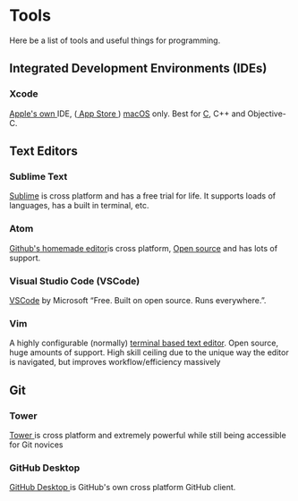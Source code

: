 # Tools

Here be a list of tools and useful things for programming.

## Integrated Development Environments (IDEs)

### Xcode

[Apple's own ](https://developer.apple.com/xcode/)IDE, ([ App Store ](https://itunes.apple.com/us/app/xcode/id497799835)) [macOS](https://wiki.hacksoc.co.uk/operating_systems/macos) only. Best for [C](https://wiki.hacksoc.co.uk/programming/c), C++ and Objective-C.

## Text Editors

### Sublime Text

[Sublime](https://www.sublimetext.com/) is cross platform and has a free trial for life. It supports loads of languages, has a built in terminal, etc.

### Atom

[Github's homemade editor](https://atom.io/)is cross platform, [Open source](https://github.com/atom/atom) and has lots of support.

### Visual Studio Code (VSCode)

[VSCode](https://code.visualstudio.com/) by Microsoft “Free. Built on open source. Runs everywhere.”.

### Vim

A highly configurable (normally) [terminal based text editor](https://www.vim.org/). Open source, huge amounts of support. High skill ceiling due to the unique way the editor is navigated, but improves workflow/efficiency massively

## Git

### Tower

[Tower ](https://www.git-tower.com/)is cross platform and extremely powerful while still being accessible for Git novices

### GitHub Desktop

[GitHub Desktop ](https://desktop.github.com/)is GitHub's own cross platform GitHub client.
